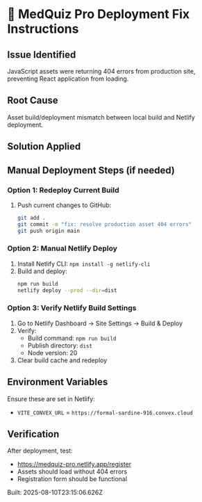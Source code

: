 
# 🚀 MedQuiz Pro Deployment Fix Instructions

## Issue Identified
JavaScript assets were returning 404 errors from production site, preventing React application from loading.

## Root Cause
Asset build/deployment mismatch between local build and Netlify deployment.

## Solution Applied


## Manual Deployment Steps (if needed)

### Option 1: Redeploy Current Build
1. Push current changes to GitHub:
   ```bash
   git add .
   git commit -m "fix: resolve production asset 404 errors"
   git push origin main
   ```

### Option 2: Manual Netlify Deploy
1. Install Netlify CLI: `npm install -g netlify-cli`
2. Build and deploy:
   ```bash
   npm run build
   netlify deploy --prod --dir=dist
   ```

### Option 3: Verify Netlify Build Settings
1. Go to Netlify Dashboard → Site Settings → Build & Deploy
2. Verify:
   - Build command: `npm run build`
   - Publish directory: `dist`
   - Node version: 20
3. Clear build cache and redeploy

## Environment Variables
Ensure these are set in Netlify:
- `VITE_CONVEX_URL` = `https://formal-sardine-916.convex.cloud`

## Verification
After deployment, test:
- https://medquiz-pro.netlify.app/register
- Assets should load without 404 errors
- Registration form should be functional

Built: 2025-08-10T23:15:06.626Z
  